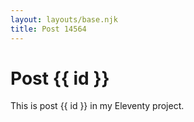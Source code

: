 ```yaml
---
layout: layouts/base.njk
title: Post 14564
---
```


# Post {{ id }}

This is post {{ id }} in my Eleventy project.
